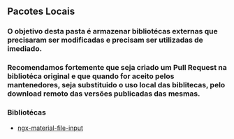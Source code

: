 ## Pacotes Locais

### O objetivo desta pasta é armazenar bibliotécas externas que precisaram ser modificadas e precisam ser utilizadas de imediado.
### Recomendamos fortemente que seja criado um Pull Request na bibliotéca original e que quando for aceito pelos mantenedores, seja substituido o uso local das biblitecas, pelo download remoto das versões publicadas das mesmas.

### Bibliotécas

- [ngx-material-file-input](https://github.com/merlosy/ngx-material-file-input)
